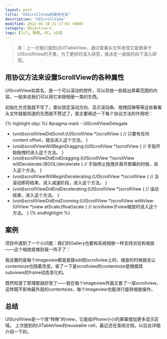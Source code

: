 ```yaml
---
layout: post
title: "UIScrollView的使用方法"
description: "UIScrollView"
modified: 2012-05-18 21:17:03 +8000
category: Objective-C
tags: [入门, 教程, OC, iOS]
---
```


> 序：上一次我们提到过UITableView，通过查看头文件发现它是继承于UIScrollView的子类，为了更好的深入研究，我决定一层层的向下深入研究。

## 用协议方法来设置ScrollView的各种属性

UIScrollView如其名，是一个可以滚动的控件，可以存放一些超出屏幕范围的内容。一般来说我们可以用它来做相册一类的东西。

初始化方式我就不写了，类似锁定滚动方向、显示滚动条、拖拽回弹等等这些看看头文件就能知道的东西就不赘述了。我主要阐述一下每个协议方法的作用吧：

{% highlight objc %}
#pragma mark - UIScrollViewDelegate
- (void)scrollViewDidScroll:(UIScrollView *)scrollView {
    // 只要有任何content offset，就会进入这个方法。
}
- (void)scrollViewWillBeginDragging:(UIScrollView *)scrollView {
    // 手指开始拖拽时进入这个方法。
}
- (void)scrollViewDidEndDragging:(UIScrollView *)scrollView willDecelerate:(BOOL)decelerate {
    // 手指停止拖拽并离开屏幕的时候，进入这个方法。
}
- (void)scrollViewWillBeginDecelerating:(UIScrollView *)scrollView {
    // 当滚动即将结束，进入减速阶段，进入这个方法。
}
- (void)scrollViewDidEndDecelerating:(UIScrollView *)scrollView {
    // 滚动结束，进入这个方法。
}
- (void)scrollViewDidEndZooming:(UIScrollView *)scrollView withView:(UIView *)view atScale:(float)scale {
    // scrollview子view缩放时进入这个方法。
}
{% endhighlight %}

## 案例

项目中遇到了一个小问题：我们的Gallery也要和系统相册一样支持浏览和缩放——这个缩放就难到我一阵子了：

我设置的是每个imageview都是直接add到scrollview上的，缩放的时候就会让contentsize也随着改变。查了一下是scrollview的contentsize是根据其subviews的frame动态变化的。

既然知道了原理那就好改了——我在每个imageview外面又套了一层scrollview，这样既不影响最外层的contentsize，每个imageview也能进行旋转缩放操作。

## 总结

UIScrollView是一个很“特殊”的view，它能给iPhone小小的屏幕增加更多显示区域。
上次提到的UITableView的reuseable cell，最近还在查阅文档，以后会详细介绍一下的。


